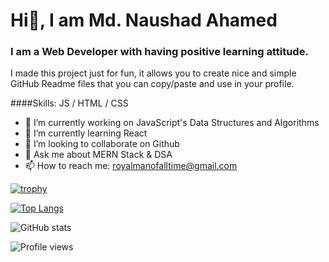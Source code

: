 #                               Hi👋, I am Md. Naushad Ahamed
### I am a Web Developer with having positive learning attitude.

I made this project just for fun, it allows you to create nice and simple GitHub Readme files that you can copy/paste and use in your profile.

####Skills:  JS / HTML / CSS

- 🔭 I’m currently working on JavaScript's Data Structures and Algorithms 
- 🌱 I’m currently learning React 
- 👯 I’m looking to collaborate on Github 
- 💬 Ask me about MERN Stack & DSA 
- 📫 How to reach me: royalmanofalltime@gmail.com 






[![trophy](https://github-profile-trophy.vercel.app/?username=naushadcom)](https://github.com/ryo-ma/github-profile-trophy)

[![Top Langs](https://github-readme-stats.vercel.app/api/top-langs/?username=naushadcom)](https://github.com/anuraghazra/github-readme-stats)

![GitHub stats](https://github-readme-stats.vercel.app/api?username=naushadcom&show_icons=true&count_private=true)  

![Profile views](https://gpvc.arturio.dev/naushadcom)  
